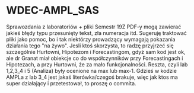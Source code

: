 # WDEC-AMPL_SAS
Sprawozdania z laboratoriów + pliki
Semestr 19Z
PDF-y mogą zawierać jakieś błędy typu przesunięty tekst, zła numeracja itd.
Sugeruję traktować pliki jako pomoc, bo i tak niektórzy prowadzący wymagają pokazania działania tego "na żywo".
Jesli ktoś skorzysta, to radzę przyjrzeć się szczególnie Hurtowni, Hipotezom i Forecastingom, gdyż sam kod jest ok, ale dr Granat miał obiekcje co do współczynników przy Forecastingach i Hipotezach, a przy Hurtowni, że za mało funkcjonalności. Reszta, czyli lab 1,2,3_4 i 5 (Analiza) były ocenione na max lub max-1.
Gdzieś w kodzie AMPLa z lab 3_4 jest jakaś literówka/czegoś brakuje, więc jak ktos ma super działający i przetestował, to proszę o commita.
